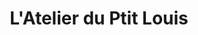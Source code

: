 ---
title: "L'Atelier du Ptit Louis"
url: /sennecey-les-dijon/latelier-du-ptit-louis/
shop: boulangerie
---